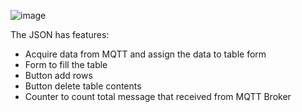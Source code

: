 ![image](https://github.com/user-attachments/assets/a935c2c3-57b5-4414-ba25-5a9267a0415e)

The JSON has features:
- Acquire data from MQTT and assign the data to table form
- Form to fill the table
- Button add rows
- Button delete table contents
- Counter to count total message that received from MQTT Broker
